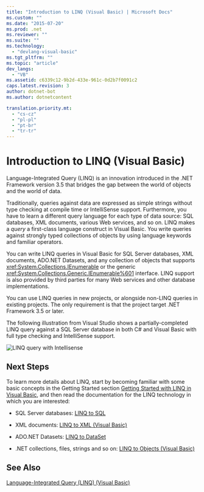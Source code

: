 ```yaml
---
title: "Introduction to LINQ (Visual Basic) | Microsoft Docs"
ms.custom: ""
ms.date: "2015-07-20"
ms.prod: .net
ms.reviewer: ""
ms.suite: ""
ms.technology: 
  - "devlang-visual-basic"
ms.tgt_pltfrm: ""
ms.topic: "article"
dev_langs: 
  - "VB"
ms.assetid: c6339c12-9b2d-433e-961c-0d2b7f0091c2
caps.latest.revision: 3
author: dotnet-bot
ms.author: dotnetcontent

translation.priority.mt: 
  - "cs-cz"
  - "pl-pl"
  - "pt-br"
  - "tr-tr"
---
```

# Introduction to LINQ (Visual Basic)
Language-Integrated Query (LINQ) is an innovation introduced in the .NET Framework version 3.5 that bridges the gap between the world of objects and the world of data.  
  
 Traditionally, queries against data are expressed as simple strings without type checking at compile time or IntelliSense support. Furthermore, you have to learn a different query language for each type of data source: SQL databases, XML documents, various Web services, and so on. LINQ makes a *query* a first-class language construct in Visual Basic. You write queries against strongly typed collections of objects by using language keywords and familiar operators.  
  
 You can write LINQ queries in Visual Basic for SQL Server databases, XML documents, ADO.NET Datasets, and any collection of objects that supports <xref:System.Collections.IEnumerable> or the generic <xref:System.Collections.Generic.IEnumerable%601> interface. LINQ support is also provided by third parties for many Web services and other database implementations.  
  
 You can use LINQ queries in new projects, or alongside non-LINQ queries in existing projects. The only requirement is that the project target .NET Framework 3.5 or later.  
  
 The following illustration from Visual Studio shows a partially-completed LINQ query against a SQL Server database in both C# and Visual Basic with full type checking and IntelliSense support.  
  
 ![LINQ query with Intellisense](../../../../csharp/programming-guide/concepts/linq/media/query_intell.png "Query_Intell")  
  
## Next Steps  
 To learn more details about LINQ, start by becoming familiar with some basic concepts in the Getting Started section [Getting Started with LINQ in Visual Basic](../../../../visual-basic/programming-guide/concepts/linq/getting-started-with-linq.md), and then read the documentation for the LINQ technology in which you are interested:  
  
-   SQL Server databases: [LINQ to SQL](https://msdn.microsoft.com/library/bb386976)  
  
-   XML documents: [LINQ to XML (Visual Basic)](../../../../visual-basic/programming-guide/concepts/linq/linq-to-xml.md)  
  
-   ADO.NET Datasets: [LINQ to DataSet](http://msdn.microsoft.com/library/743e3755-3ecb-45a2-8d9b-9ed41f0dcf17)  
  
-   .NET collections, files, strings and so on: [LINQ to Objects (Visual Basic)](../../../../visual-basic/programming-guide/concepts/linq/linq-to-objects.md)  
  
## See Also  
 [Language-Integrated Query (LINQ) (Visual Basic)](../../../../visual-basic/programming-guide/concepts/linq/index.md)
